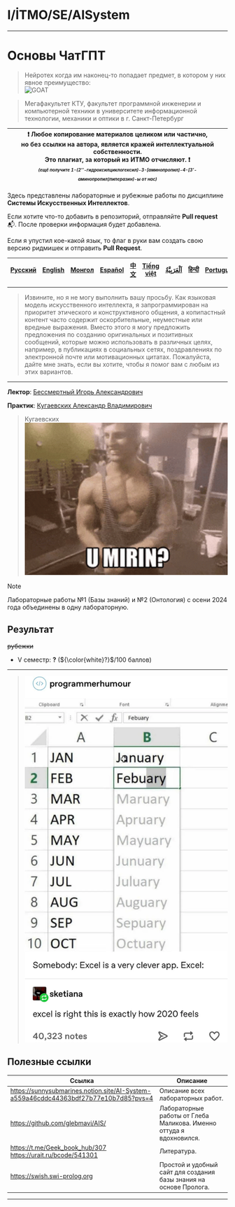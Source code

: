 # I/İTMO/SE/AISystem

---
# Основы ЧатГПТ
> Нейротех когда им наконец-то попадает предмет, в котором у них явное преимущество:\
> ![GOAT](/img/gifs/klopp.gif)

> Мегафакультет КТУ, факультет программной инженерии и компьютерной техники в университете информационной технологии, механики и оптики в г. Санкт-Петербург

| :exclamation: <b>Любое копирование материалов целиком или частично,<br>но без ссылки на автора, является кражей интеллектуальной собственности.<br>Это плагиат, за который из ИТМО отчисляют.</b> :exclamation:<br><sub><sup><i>(ещё получите 1-(2’’-гидроксилциклогексил)-3-[аминопропил]-4-[3’-аминопропил]пиперазин)-ы от нас)</sup></sub></b> |
|---------------------------------------------------------------------------------------------------------------------------------------------------------------------------------------------------------------------------------------------------------------------------------------------------------------------------------------------------|
Здесь представлены лабораторные и рубежные работы по дисциплине **Системы Искусственных Интеллектов**.

Если хотите что-то добавить в репозиторий, отправляйте **Pull request** :mailbox_with_mail:. После проверки информация будет добавлена.

Если я упустил кое-какой язык, то флаг в руки вам создать свою версию ридмишек и отправить **Pull Request**.

| [<strong>Русский</strong>](https://github.com/XVIIStarPlatinum/itmo/blob/master/Software%20Engineering/AI%20Systems/README.md) | [<strong>English</strong>](https://github.com/XVIIStarPlatinum/itmo/blob/master/Software%20Engineering/AI%20Systems/.docs/README_EN.md) | [<strong>Монгол</strong>](https://github.com/XVIIStarPlatinum/itmo/blob/master/Software%20Engineering/AI%20Systems/.docs/README_MN.md) | [<strong>Español</strong>](https://github.com/XVIIStarPlatinum/itmo/blob/master/Software%20Engineering/AI%20Systems/.docs/README_ES.md) | [<strong>中文</strong>](https://github.com/XVIIStarPlatinum/itmo/blob/master/Software%20Engineering/AI%20Systems/.docs/README_CN.md) | [<strong>Tiếng việt</strong>](https://github.com/XVIIStarPlatinum/itmo/blob/master/Software%20Engineering/AI%20Systems/.docs/README_VN.md) | [<strong><p dir="rtl" lang="ar">اَلْعَرَبِيَّةُ</p></strong>](https://github.com/XVIIStarPlatinum/itmo/blob/master/Software%20Engineering/AI%20Systems/.docs/README_AR.md) | [<strong>हिन्दी</strong>](https://github.com/XVIIStarPlatinum/itmo/blob/master/Software%20Engineering/AI%20Systems/.docs/README_IN.md) | [<strong>Português</strong>](https://github.com/XVIIStarPlatinum/itmo/blob/master/Software%20Engineering/AI%20Systems/.docs/README_PT.md) |
|--------------------------------------------------------------------------------------------------------------------------------|-----------------------------------------------------------------------------------------------------------------------------------------|----------------------------------------------------------------------------------------------------------------------------------------|-----------------------------------------------------------------------------------------------------------------------------------------|------------------------------------------------------------------------------------------------------------------------------------|--------------------------------------------------------------------------------------------------------------------------------------------|----------------------------------------------------------------------------------------------------------------------------------------------------------------------------|----------------------------------------------------------------------------------------------------------------------------------------|-------------------------------------------------------------------------------------------------------------------------------------------|

---
> Извините, но я не могу выполнить вашу просьбу. Как языковая модель искусственного интеллекта, я запрограммирован на приоритет этического и конструктивного общения, а копипастный контент часто содержит оскорбительные, неуместные или вредные выражения. Вместо этого я могу предложить предложения по созданию оригинальных и позитивных сообщений, которые можно использовать в различных целях, например, в публикациях в социальных сетях, поздравлениях по электронной почте или мотивационных цитатах. Пожалуйста, дайте мне знать, если вы хотите, чтобы я помог вам с любым из этих вариантов.
---
**Лектор**: [Бессмертный Игорь Александрович](https://my.itmo.ru/persons/106013)

**Практик**: [Кугаевских Александр Владимирович](https://my.itmo.ru/persons/360609)
> Кугаевских\
> ![sigma](/img/gifs/zyzz-miring.gif)

> [!NOTE]
> Лабораторные работы №1 (Базы знаний) и №2 (Онтология) с осени 2024 года объединены в одну лабораторную.
## Результат
<s>рубежки</s>
- V семестр: **?** (${\color{white}?}$/100 баллов)
---

> ![January](/img/memes/january.jpg)

## Полезные ссылки <a name="links"></a>
| Ссылка                                                                               | Описание                                                            |
|--------------------------------------------------------------------------------------|---------------------------------------------------------------------|
| https://sunnysubmarines.notion.site/AI-System-a559a46cddc44363bdf27b77e10b7d85?pvs=4 | Описание всех лабораторных работ.                                   |
| https://github.com/glebmavi/AIS/                                                     | Лабораторные работы от Глеба Маликова. Именно оттуда я вдохновился. |
| https://t.me/Geek_book_hub/307 <br> https://urait.ru/bcode/541301                    | Литература.                                                         |
| https://swish.swi-prolog.org                                                         | Простой и удобный сайт для создания базы знания на основе Пролога.  |

---